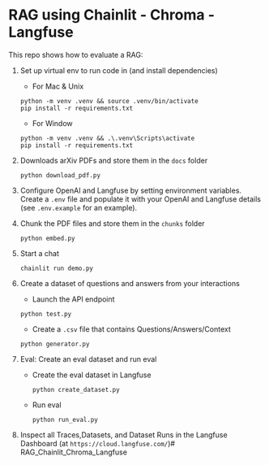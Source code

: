 # RAG using Chainlit - Chroma - Langfuse

This repo shows how to evaluate a RAG:

1. Set up virtual env to run code in (and install dependencies)

    - For Mac & Unix
    ```shell
    python -m venv .venv && source .venv/bin/activate
    pip install -r requirements.txt
    ```
    
    - For Window
    ```shell
    python -m venv .venv && .\.venv\Scripts\activate
    pip install -r requirements.txt
    ```
    
2. Downloads arXiv PDFs and store them in the `docs` folder

    ```shell
    python download_pdf.py
    ```
3. Configure OpenAI and Langfuse by setting environment variables. Create a `.env` file and populate it with your OpenAI and Langfuse details (see `.env.example` for an example).

4. Chunk the PDF files and store them in the `chunks` folder

    ```shell
    python embed.py
    ```
    
5. Start a chat

    ```shell
    chainlit run demo.py
    ```

6. Create a dataset of questions and answers from your interactions
    
    - Launch the API endpoint
    
    ```shell
    python test.py
    ```
    
    - Create a `.csv` file that contains Questions/Answers/Context
    
    ```shell
    python generator.py
    ```
    
7. Eval: Create an eval dataset and run eval

    - Create the eval dataset in Langfuse

      ```shell
      python create_dataset.py
      ```

    - Run eval

      ```shell
      python run_eval.py
      ```
8. Inspect all Traces,Datasets, and Dataset Runs in the Langfuse Dashboard (at `https://cloud.langfuse.com/`)# RAG_Chainlit_Chroma_Langfuse
